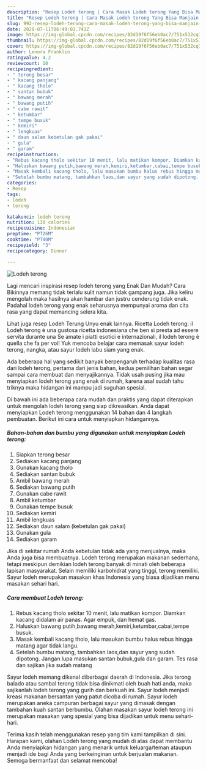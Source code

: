 ```yaml
---
description: "Resep Lodeh terong | Cara Masak Lodeh terong Yang Bisa Manjain Lidah"
title: "Resep Lodeh terong | Cara Masak Lodeh terong Yang Bisa Manjain Lidah"
slug: 992-resep-lodeh-terong-cara-masak-lodeh-terong-yang-bisa-manjain-lidah
date: 2020-07-11T06:49:01.741Z
image: https://img-global.cpcdn.com/recipes/82d19f6f56eb0ac7/751x532cq70/lodeh-terong-foto-resep-utama.jpg
thumbnail: https://img-global.cpcdn.com/recipes/82d19f6f56eb0ac7/751x532cq70/lodeh-terong-foto-resep-utama.jpg
cover: https://img-global.cpcdn.com/recipes/82d19f6f56eb0ac7/751x532cq70/lodeh-terong-foto-resep-utama.jpg
author: Lenora Franklin
ratingvalue: 4.2
reviewcount: 10
recipeingredient:
- " terong besar"
- " kacang panjang"
- " kacang tholo"
- " santan bubuk"
- " bawang merah"
- " bawang putih"
- " cabe rawit"
- " ketumbar"
- " tempe busuk"
- " kemiri"
- " lengkuas"
- " daun salam kebetulan gak pakai"
- " gula"
- " garam"
recipeinstructions:
- "Rebus kacang tholo sekitar 10 menit, lalu matikan kompor. Diamkan kacang didalam air panas. Agar empuk, dan hemat gas."
- "Haluskan bawang putih,bawang merah,kemiri,ketumbar,cabai,tempe busuk."
- "Masak kembali kacang tholo, lalu masukan bumbu halus rebus hingga matang agar tidak langu."
- "Setelah bumbu matang, tambahkan laos,dan sayur yang sudah dipotong. Jangan lupa masukan santan bubuk,gula dan garam. Tes rasa dan sajikan jika sudah matang"
categories:
- Resep
tags:
- lodeh
- terong

katakunci: lodeh terong 
nutrition: 138 calories
recipecuisine: Indonesian
preptime: "PT26M"
cooktime: "PT40M"
recipeyield: "3"
recipecategory: Dinner

---
```



![Lodeh terong](https://img-global.cpcdn.com/recipes/82d19f6f56eb0ac7/751x532cq70/lodeh-terong-foto-resep-utama.jpg)

Lagi mencari inspirasi resep lodeh terong yang Enak Dan Mudah? Cara Bikinnya memang tidak terlalu sulit namun tidak gampang juga. Jika keliru mengolah maka hasilnya akan hambar dan justru cenderung tidak enak. Padahal lodeh terong yang enak seharusnya mempunyai aroma dan cita rasa yang dapat memancing selera kita.

Lihat juga resep Lodeh Terung Unyu enak lainnya. Ricetta Lodeh terong: il Lodeh terong è una gustosa ricetta indonesiana che ben si presta ad essere servita durante una Se amate i piatti esotici e internazionali, il lodeh terong è quella che fa per voi! Yuk mencoba belajar cara memasak sayur lodeh terong, nangka, atau sayur lodeh labu siam yang enak.

Ada beberapa hal yang sedikit banyak berpengaruh terhadap kualitas rasa dari lodeh terong, pertama dari jenis bahan, kedua pemilihan bahan segar sampai cara membuat dan menyajikannya. Tidak usah pusing jika mau menyiapkan lodeh terong yang enak di rumah, karena asal sudah tahu triknya maka hidangan ini mampu jadi suguhan spesial.


Di bawah ini ada beberapa cara mudah dan praktis yang dapat diterapkan untuk mengolah lodeh terong yang siap dikreasikan. Anda dapat menyiapkan Lodeh terong menggunakan 14 bahan dan 4 langkah pembuatan. Berikut ini cara untuk menyiapkan hidangannya.

<!--inarticleads1-->

##### Bahan-bahan dan bumbu yang digunakan untuk menyiapkan Lodeh terong:

1. Siapkan  terong besar
1. Sediakan  kacang panjang
1. Gunakan  kacang tholo
1. Sediakan  santan bubuk
1. Ambil  bawang merah
1. Sediakan  bawang putih
1. Gunakan  cabe rawit
1. Ambil  ketumbar
1. Gunakan  tempe busuk
1. Sediakan  kemiri
1. Ambil  lengkuas
1. Sediakan  daun salam (kebetulan gak pakai)
1. Gunakan  gula
1. Sediakan  garam


Jika di sekitar rumah Anda kebetulan tidak ada yang menjualnya, maka Anda juga bisa membuatnya. Lodeh terong merupakan makanan sederhana, tetapi meskipun demikian lodeh terong banyak di minati oleh beberapa lapisan masyarakat. Selain memiliki karbohidrat yang tinggi, terong memiliki. Sayur lodeh merupakan masakan khas Indonesia yang biasa dijadikan menu masakan sehari hari. 

<!--inarticleads2-->

##### Cara membuat Lodeh terong:

1. Rebus kacang tholo sekitar 10 menit, lalu matikan kompor. Diamkan kacang didalam air panas. Agar empuk, dan hemat gas.
1. Haluskan bawang putih,bawang merah,kemiri,ketumbar,cabai,tempe busuk.
1. Masak kembali kacang tholo, lalu masukan bumbu halus rebus hingga matang agar tidak langu.
1. Setelah bumbu matang, tambahkan laos,dan sayur yang sudah dipotong. Jangan lupa masukan santan bubuk,gula dan garam. Tes rasa dan sajikan jika sudah matang


Sayur lodeh memang dikenal diberbagai daerah di Indonesia. Jika terong balado atau sambal terong tidak bisa dinikmati oleh buah hati anda, maka sajikanlah lodeh terong yang gurih dan berkuah ini. Sayur lodeh menjadi kreasi makanan bersantan yang patut dicoba di rumah. Sayur lodeh merupakan aneka campuran berbagai sayur yang dimasak dengan tambahan kuah santan berbumbu. Olahan masakan sayur lodeh terong ini merupakan masakan yang spesial yang bisa dijadikan untuk menu sehari-hari. 

Terima kasih telah menggunakan resep yang tim kami tampilkan di sini. Harapan kami, olahan Lodeh terong yang mudah di atas dapat membantu Anda menyiapkan hidangan yang menarik untuk keluarga/teman ataupun menjadi ide bagi Anda yang berkeinginan untuk berjualan makanan. Semoga bermanfaat dan selamat mencoba!
